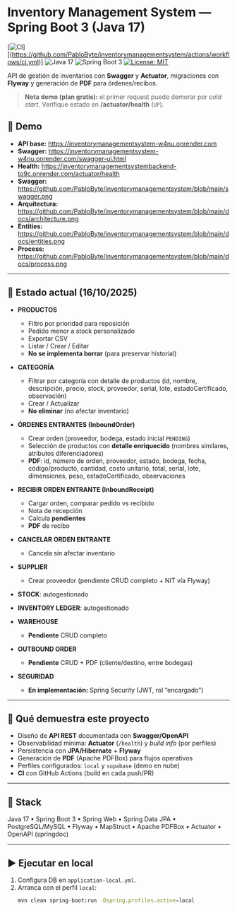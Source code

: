 # Inventory Management System — Spring Boot 3 (Java 17)

[![CI](https://github.com/PabloByte/inventorymanagementsystem/actions/workflows/ci.yml/badge.svg)]
[(https://github.com/PabloByte/inventorymanagementsystem/actions/workflows/ci.yml)]
![Java 17](https://img.shields.io/badge/Java-17-red)
![Spring Boot 3](https://img.shields.io/badge/Spring_Boot-3.x-brightgreen)
[![License: MIT](https://img.shields.io/badge/License-MIT-yellow.svg)](LICENSE)

API de gestión de inventarios con **Swagger** y **Actuator**, migraciones con **Flyway** y generación de **PDF** para órdenes/recibos.

> **Nota demo (plan gratis):** el primer request puede demorar por *cold start*. Verifique estado en **/actuator/health** (`UP`).

## 🚀 Demo
- **API base:** https://inventorymanagementsystem-w4nu.onrender.com
- **Swagger:** https://inventorymanagementsystem-w4nu.onrender.com/swagger-ui.html
- **Health:** https://inventorymanagementsystembackend-to9c.onrender.com/actuator/health
- **Swagger:** https://github.com/PabloByte/inventorymanagementsystem/blob/main/swagger.png
- **Arquitectura:** https://github.com/PabloByte/inventorymanagementsystem/blob/main/docs/architecture.png
- **Entities:** https://github.com/PabloByte/inventorymanagementsystem/blob/main/docs/entities.png
- **Process:** https://github.com/PabloByte/inventorymanagementsystem/blob/main/docs/process.png

---

## 📌 Estado actual (16/10/2025)
- **PRODUCTOS**
  - Filtro por prioridad para reposición
  - Pedido menor a stock personalizado
  - Exportar CSV
  - Listar / Crear / Editar  
  - **No se implementa borrar** (para preservar historial)

- **CATEGORÍA**
  - Filtrar por categoría con detalle de productos (id, nombre, descripción, precio, stock, proveedor, serial, lote, estadoCertificado, observación)
  - Crear / Actualizar  
  - **No eliminar** (no afectar inventario)

- **ÓRDENES ENTRANTES (InboundOrder)**
  - Crear orden (proveedor, bodega, estado inicial `PENDING`)
  - Selección de productos con **detalle enriquecido** (nombres similares, atributos diferenciadores)
  - **PDF**: id, número de orden, proveedor, estado, bodega, fecha, código/producto, cantidad, costo unitario, total, serial, lote, dimensiones, peso, estadoCertificado, observaciones

- **RECIBIR ORDEN ENTRANTE (InboundReceipt)**
  - Cargar orden, comparar pedido vs recibido
  - Nota de recepción
  - Calcula **pendientes**
  - **PDF** de recibo

- **CANCELAR ORDEN ENTRANTE**
  - Cancela sin afectar inventario

- **SUPPLIER**
  - Crear proveedor (pendiente CRUD completo + NIT vía Flyway)

- **STOCK**: autogestionado  
- **INVENTORY LEDGER**: autogestionado

- **WAREHOUSE**
  - **Pendiente** CRUD completo

- **OUTBOUND ORDER**
  - **Pendiente** CRUD + PDF (cliente/destino, entre bodegas)

- **SEGURIDAD**
  - **En implementación:** Spring Security (JWT, rol “encargado”)

---

## 🧠 Qué demuestra este proyecto
- Diseño de **API REST** documentada con **Swagger/OpenAPI**
- Observabilidad mínima: **Actuator** (`/health`) y *build info* (por perfiles)
- Persistencia con **JPA/Hibernate** + **Flyway**
- Generación de **PDF** (Apache PDFBox) para flujos operativos
- Perfiles configurados: `local` y `supabase` (demo en nube)
- **CI** con GitHub Actions (build en cada push/PR)

---

## 🧱 Stack
Java 17 • Spring Boot 3 • Spring Web • Spring Data JPA • PostgreSQL/MySQL • Flyway • MapStruct • Apache PDFBox • Actuator • OpenAPI (springdoc)

---

## ▶️ Ejecutar en local
1. Configura DB en `application-local.yml`.  
2. Arranca con el perfil `local`:
   ```bash
   mvn clean spring-boot:run -Dspring.profiles.active=local

